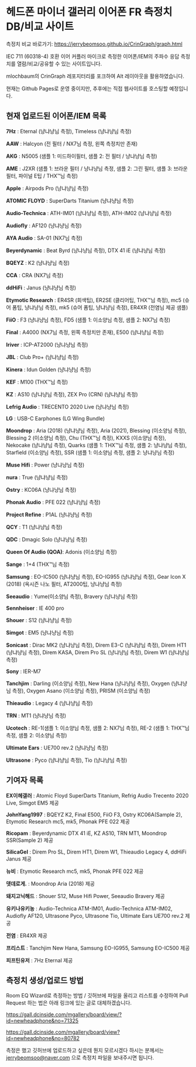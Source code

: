 # 헤드폰 마이너 갤러리 이어폰 FR 측정치 DB/비교 사이트

측정치 비교 바로가기: https://jerrybeomsoo.github.io/CrinGraph/graph.html

IEC 711 (60318-4) 호환 이어 커플러 마이크로 측정한 이어폰/IEM의 주파수 응답 측정치를 열람/비교/공유할 수 있는 사이트입니다.

mlochbaum의 CrinGraph 레포지터리를 포크하여 Alt 레이아웃을 활용하였습니다.

현재는 Github Pages로 운영 중이지만, 추후에는 직접 웹사이트를 호스팅할 예정입니다.


## 현재 업로드된 이어폰/IEM 목록

**7Hz** : Eternal (냥냐냥님 측정), Timeless (냥냐냥님 측정)

**AAW** : Halcyon (전 필터 / NX7님 측정, 왼쪽 측정치만 존재)

**AKG** : N5005 (샘플 1: 미드하이필터, 샘플 2: 전 필터 / 냥냐냥님 측정)

**AME** : J2XR (샘플 1: 브라운 필터 / 냥냐냥님 측정, 샘플 2: 그린 필터, 샘플 3: 브라운 필터, 파이널 E팁 / THX™님 측정)

**Apple** : Airpods Pro (냥냐냥님 측정)

**ATOMIC FLOYD** : SuperDarts Titanium (냥냐냥님 측정)

**Audio-Technica** : ATH-IM01 (냥냐냥님 측정), ATH-IM02 (냥냐냥님 측정)

**Audiofly** : AF120 (냥냐냥님 측정)

**AYA Audio** : SA-01 (NX7님 측정)

**Beyerdynamic** : Beat Byrd (냥냐냥님 측정), DTX 41 iE (냥냐냥님 측정)

**BQEYZ** : K2 (냥냐냥님 측정)

**CCA** : CRA (NX7님 측정)

**ddHiFi** : Janus (냥냐냥님 측정)

**Etymotic Research** : ER4SR (회색팁), ER2SE (클리어팁, THX™님 측정), mc5 (슈어 폼팁, 냥냐냥님 측정), mk5 (슈어 폼팁, 냥냐냥님 측정), ER4XR (전염님 제공 샘플)

**FiiO** : F3 (냥냐냥님 측정), FD5 (샘플 1: 이소양님 측정, 샘플 2: NX7님 측정)

**Final** : A4000 (NX7님 측정, 왼쪽 측정치만 존재), E500 (냥냐냥님 측정)

**Iriver** : ICP-AT2000 (냥냐냥님 측정)

**JBL** : Club Pro+ (냥냐냥님 측정)

**Kinera** : Idun Golden (냥냐냥님 측정)

**KEF** : M100 (THX™님 측정)

**KZ** : AS10 (냥냐냥님 측정), ZEX Pro (CRN) (냥냐냥님 측정)

**Lefrig Audio** : TRECENTO 2020 Live (냥냐냥님 측정)

**LG** : USB-C Earphones (LG Wing Bundle)

**Moondrop** : Aria (2018) (냥냐냥님 측정), Aria (2021), Blessing (이소양님 측정), Blessing 2 (이소양님 측정), Chu (THX™님 측정), KXXS (이소양님 측정), Nekocake (냥냐냥님 측정), Quarks (샘플 1: THX™님 측정, 샘플 2: 냥냐냥님 측정), Starfield (이소양님 측정), SSR (샘플 1: 이소양님 측정, 샘플 2: 냥냐냥님 측정)

**Muse Hifi** : Power (냥냐냥님 측정)

**nura** : True (냥냐냥님 측정)

**Ostry** : KC06A (냥냐냥님 측정)

**Phonak Audio** : PFE 022 (냥냐냥님 측정)

**Project Refine** : P1AL (냥냐냥님 측정)

**QCY** : T1 (냥냐냥님 측정)

**QDC** : Dmagic Solo (냥냐냥님 측정)

**Queen Of Audio (QOA)**: Adonis (이소양님 측정)

**Sange** : 1+4 (THX™님 측정)

**Samsung** : EO-IC500 (냥냐냥님 측정), EO-IG955 (냥냐냥님 측정), Gear Icon X (2018) (옥시즌 나노 필터, AT2000팁, 냥냐냥님 측정)

**Seeaudio** : Yume(이소양님 측정), Bravery (냥냐냥님 측정)

**Sennheiser** : IE 400 pro

**Shouer** : S12 (냥냐냥님 측정)

**Simgot** : EM5 (냥냐냥님 측정)

**Sonicast** : Dirac MK2 (냥냐냥님 측정), Direm E3-C (냥냐냥님 측정), Direm HT1 (냥냐냥님 측정), Direm KASA, Direm Pro SL (냥냐냥님 측정), Direm W1 (냥냐냥님 측정)

**Sony** : IER-M7

**Tanchjim** : Darling (이소양님 측정), New Hana (냥냐냥님 측정), Oxygen (냥냐냥님 측정), Oxygen Asano (이소양님 측정), PRISM (이소양님 측정)

**Thieaudio** : Legacy 4 (냥냐냥님 측정)

**TRN** : MT1 (냥냐냥님 측정)

**Ucotech** : RE-1(샘플 1: 이소양님 측정, 샘플 2: NX7님 측정), RE-2 (샘플 1: THX™님 측정, 샘플 2: 이소양님 측정)

**Ultimate Ears** : UE700 rev.2 (냥냐냥님 측정)

**Ultrasone** : Pyco (냥냐냥님 측정), Tio (냥냐냥님 측정)


## 기여자 목록

**EX이헤갤러** : Atomic Floyd SuperDarts Titanium, Refrig Audio Trecento 2020 Live, Simgot EM5 제공

**JohnYang1997** : BQEYZ K2, Final E500, FiiO F3, Ostry KC06A(Sample 2), Etymotic Research mc5, mk5, Phonak PFE 022 제공

**Ricopam** : Beyerdynamic DTX 41 iE, KZ AS10, TRN MT1, Moondrop SSR(Sample 2) 제공

**SilicaGel** : Direm Pro SL, Direm HT1, Direm W1, Thieaudio Legacy 4, ddHiFi Janus 제공

**뉴비** : Etymotic Research mc5, mk5, Phonak PFE 022 제공

**뎃데로게.** : Moondrop Aria (2018) 제공

**돼지고닉해드** : Shouer S12, Muse Hifi Power, Seeaudio Bravery 제공

**유키나유키농** : Audio-Technica ATM-IM01, Audio-Technica ATM-IM02, Audiofly AF120, Ultrasone Pyco, Ultrasone Tio, Ultimate Ears UE700 rev.2 제공

**전염** : ER4XR 제공

**프리스트** : Tanchjim New Hana, Samsung EO-IG955, Samsung EO-IC500 제공

**피프틴유저** : 7Hz Eternal 제공


## 측정치 생성/업로드 방법

Room EQ Wizard로 측정하는 방법 / 깃허브에 파일을 올리고 리스트를 수정하여 Pull Request 하는 법은 아래 링크에 있는 글로 대체하겠습니다.

https://gall.dcinside.com/mgallery/board/view/?id=newheadphone&no=71325

https://gall.dcinside.com/mgallery/board/view?id=newheadphone&no=80782

측정은 했고 깃허브에 업로드하고 싶은데 뭔지 모르시겠다 하시는 분께서는 jerrybeomsoo@naver.com 으로 측정치 파일을 보내주시면 됩니다.
